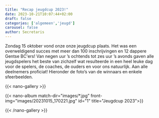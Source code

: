 ```yaml
---
title: "Recap jeugdcup 2023!"
date: 2023-10-21T10:07:44+02:00
draft: false
categories: ['algemeen','jeugd']
carousel: false
author: Secretaris
---
```

Zondag 15 oktober vond onze onze jeugdcup plaats. Het was een overweldigend succes met meer dan 100 inschrijvingen en 12 dappere Gentse BC'ers! Van negen uur ’s ochtends tot zes uur ’s avonds gaven alle jeugdspelers het beste van zichzelf wat resulteerde in een heel leuke dag voor de spelers, de coaches, de ouders en voor ons natuurlijk. Aan alle deelnemers proficiat! Hieronder de foto’s van de winnaars en enkele sfeerbeelden.


{{< nano-gallery  >}}

  {{< nano-album match-dir="images/*.jpg" front-img="images/20231015_170221.jpg" id="1" title="Jeugdcup 2023">}}

{{< /nano-gallery >}}